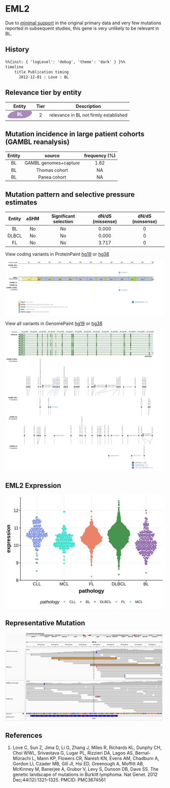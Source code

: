 # EML2

Due to [minimal support](EML2#representative-mutation) in the original primary data and very few mutations reported in subsequent studies, this gene is very unlikely to be relevant in BL. 

## History

```mermaid
%%{init: { 'logLevel': 'debug', 'theme': 'dark' } }%%
timeline
    title Publication timing
      2012-12-01 : Love : BL
```

## Relevance tier by entity

|Entity|Tier|Description                           |
|:------:|:----:|--------------------------------------|
|![BL](images/icons/BL_tier2.png)    |2   |relevance in BL not firmly established|

## Mutation incidence in large patient cohorts (GAMBL reanalysis)

|Entity|source               |frequency (%)|
|:------:|:---------------------:|:-------------:|
|BL    |GAMBL genomes+capture|1.62         |
|BL    |Thomas cohort        |  NA         |
|BL    |Panea cohort         |  NA         |

## Mutation pattern and selective pressure estimates

|Entity|aSHM|Significant selection|dN/dS (missense)|dN/dS (nonsense)|
|:------:|:----:|:---------------------:|:----------------:|:----------------:|
|BL    |No  |No                   |0.000           |0               |
|DLBCL |No  |No                   |0.000           |0               |
|FL    |No  |No                   |3.717           |0               |


View coding variants in ProteinPaint [hg19](https://morinlab.github.io/LLMPP/GAMBL/EML2_protein.html)  or [hg38](https://morinlab.github.io/LLMPP/GAMBL/EML2_protein_hg38.html)

![](images/proteinpaint/EML2_NM_012155.svg)

View all variants in GenomePaint [hg19](https://morinlab.github.io/LLMPP/GAMBL/EML2.html)  or [hg38](https://morinlab.github.io/LLMPP/GAMBL/EML2_hg38.html)

![](images/proteinpaint/EML2.svg)

## EML2 Expression
![](images/gene_expression/EML2_by_pathology.svg)
<!-- ORIGIN: loveGeneticLandscapeMutations2012 -->
<!-- BL: loveGeneticLandscapeMutations2012 -->

## Representative Mutation

![](primary/Love_EML2_50816396.png)

## References
1.  Love C, Sun Z, Jima D, Li G, Zhang J, Miles R, Richards KL, Dunphy CH, Choi WWL, Srivastava G, Lugar PL, Rizzieri DA, Lagoo AS, Bernal-Mizrachi L, Mann KP, Flowers CR, Naresh KN, Evens AM, Chadburn A, Gordon LI, Czader MB, Gill JI, Hsi ED, Greenough A, Moffitt AB, McKinney M, Banerjee A, Grubor V, Levy S, Dunson DB, Dave SS. The genetic landscape of mutations in Burkitt lymphoma. Nat Genet. 2012 Dec;44(12):1321–1325. PMCID: PMC3674561
